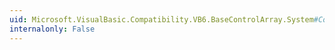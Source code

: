 ```yaml
---
uid: Microsoft.VisualBasic.Compatibility.VB6.BaseControlArray.System#ComponentModel#ISupportInitialize#BeginInit
internalonly: False
---
```

